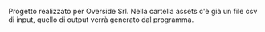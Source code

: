 Progetto realizzato per Overside Srl. Nella cartella assets c'è già un file csv di input, quello di output verrà generato dal programma.
